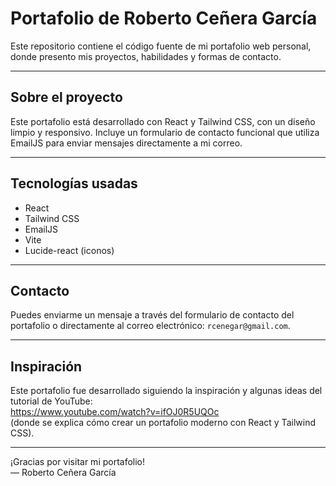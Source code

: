 # Portafolio de Roberto Ceñera García

Este repositorio contiene el código fuente de mi portafolio web personal, donde presento mis proyectos, habilidades y formas de contacto.

---

## Sobre el proyecto

Este portafolio está desarrollado con React y Tailwind CSS, con un diseño limpio y responsivo. Incluye un formulario de contacto funcional que utiliza EmailJS para enviar mensajes directamente a mi correo.

---

## Tecnologías usadas

- React  
- Tailwind CSS  
- EmailJS  
- Vite  
- Lucide-react (iconos)

---

## Contacto

Puedes enviarme un mensaje a través del formulario de contacto del portafolio o directamente al correo electrónico: `rcenegar@gmail.com`.

---

## Inspiración

Este portafolio fue desarrollado siguiendo la inspiración y algunas ideas del tutorial de YouTube:  
https://www.youtube.com/watch?v=ifOJ0R5UQOc  
(donde se explica cómo crear un portafolio moderno con React y Tailwind CSS).

---

¡Gracias por visitar mi portafolio!  
— Roberto Ceñera García